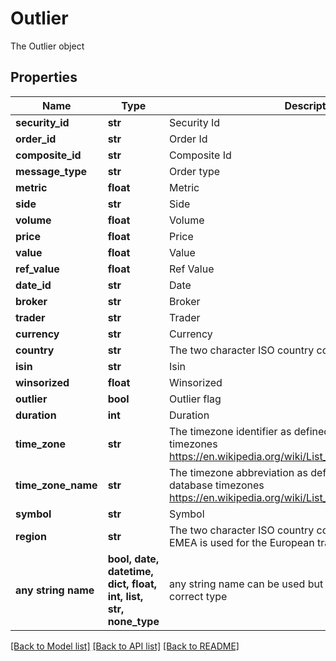 # Outlier

The Outlier object

## Properties
Name | Type | Description | Notes
------------ | ------------- | ------------- | -------------
**security_id** | **str** | Security Id | [optional] 
**order_id** | **str** | Order Id | [optional] 
**composite_id** | **str** | Composite Id | [optional] 
**message_type** | **str** | Order type | [optional] 
**metric** | **float** | Metric | [optional] 
**side** | **str** | Side | [optional] 
**volume** | **float** | Volume | [optional] 
**price** | **float** | Price | [optional] 
**value** | **float** | Value | [optional] 
**ref_value** | **float** | Ref Value | [optional] 
**date_id** | **str** | Date | [optional] 
**broker** | **str** | Broker | [optional] 
**trader** | **str** | Trader | [optional] 
**currency** | **str** | Currency | [optional] 
**country** | **str** | The two character ISO country code | [optional] 
**isin** | **str** | Isin | [optional] 
**winsorized** | **float** | Winsorized | [optional] 
**outlier** | **bool** | Outlier flag | [optional] 
**duration** | **int** | Duration | [optional] 
**time_zone** | **str** | The timezone identifier as defined in the list of tz database timezones  https://en.wikipedia.org/wiki/List_of_tz_database_time_zones | [optional] 
**time_zone_name** | **str** | The timezone abbreviation as defined in the list of tz database timezones  https://en.wikipedia.org/wiki/List_of_tz_database_time_zones | [optional] 
**symbol** | **str** | Symbol | [optional] 
**region** | **str** | The two character ISO country code of the trading region. EMEA is used for the European trading region | [optional] 
**any string name** | **bool, date, datetime, dict, float, int, list, str, none_type** | any string name can be used but the value must be the correct type | [optional]

[[Back to Model list]](../README.md#documentation-for-models) [[Back to API list]](../README.md#documentation-for-api-endpoints) [[Back to README]](../README.md)


